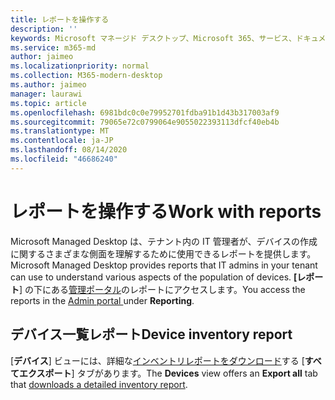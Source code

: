 ```yaml
---
title: レポートを操作する
description: ''
keywords: Microsoft マネージド デスクトップ、Microsoft 365、サービス、ドキュメント
ms.service: m365-md
author: jaimeo
ms.localizationpriority: normal
ms.collection: M365-modern-desktop
ms.author: jaimeo
manager: laurawi
ms.topic: article
ms.openlocfilehash: 6981bdc0c0e79952701fdba91b1d43b317003af9
ms.sourcegitcommit: 79065e72c0799064e9055022393113dfcf40eb4b
ms.translationtype: MT
ms.contentlocale: ja-JP
ms.lasthandoff: 08/14/2020
ms.locfileid: "46686240"
---
```

# <a name="work-with-reports"></a><span data-ttu-id="2478c-103">レポートを操作する</span><span class="sxs-lookup"><span data-stu-id="2478c-103">Work with reports</span></span>

<span data-ttu-id="2478c-104">Microsoft Managed Desktop は、テナント内の IT 管理者が、デバイスの作成に関するさまざまな側面を理解するために使用できるレポートを提供します。</span><span class="sxs-lookup"><span data-stu-id="2478c-104">Microsoft Managed Desktop provides reports that IT admins in your tenant can use to understand various aspects of the population of devices.</span></span> <span data-ttu-id="2478c-105">**[レポート**] の下にある[管理ポータル](https://aka.ms/mmdportal)のレポートにアクセスします。</span><span class="sxs-lookup"><span data-stu-id="2478c-105">You access the reports in the [Admin portal ](https://aka.ms/mmdportal)under **Reporting**.</span></span>



## <a name="device-inventory-report"></a><span data-ttu-id="2478c-106">デバイス一覧レポート</span><span class="sxs-lookup"><span data-stu-id="2478c-106">Device inventory report</span></span>

<span data-ttu-id="2478c-107">[**デバイス**] ビューには、詳細な[インベントリレポートをダウンロード](device-inventory-report.md)する [**すべてエクスポート**] タブがあります。</span><span class="sxs-lookup"><span data-stu-id="2478c-107">The **Devices** view offers an **Export all** tab that [downloads a detailed inventory report](device-inventory-report.md).</span></span>